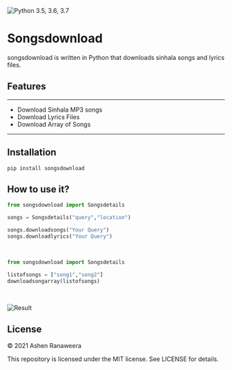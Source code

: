 ![Python 3.5, 3.6, 3.7](https://img.shields.io/pypi/pyversions/vk_songs.svg)

# Songsdownload
songsdownload is written in Python that downloads sinhala songs and lyrics files.

## Features
--------
- Download Sinhala MP3 songs
- Download Lyrics Files
- Download Array of Songs
--------
## Installation
```pip install songsdownload```

## How to use it?
```python 
from songsdownload import Songsdetails

songs = Songsdetails("query","location")

songs.downloadsongs("Your Query")
songs.downloadlyrics("Your Query")

```
<br />


``` python
from songsdownload import Songsdetails

listofsongs = ["song1","song2"]
downloadsongarray(listofsongs)

```
<br />

![Result](https://raw.githubusercontent.com/ashen8810/Flash/6c2d64da4613342ed9122317e97142938230c7da/image.png?token=ARQPXPO5Z6VYOCMWRFWUEHTALXW54)


## License

© 2021 Ashen Ranaweera

This repository is licensed under the MIT license. See LICENSE for details.
